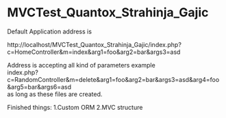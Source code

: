 # MVCTest_Quantox_Strahinja_Gajic

Default Application address is 

http://localhost/MVCTest_Quantox_Strahinja_Gajic/index.php?c=HomeController&m=index&arg1=foo&arg2=bar&args3=asd

Address is accepting all kind of parameters example </br> index.php?c=RandomController&m=delete&arg1=foo&arg2=bar&args3=asd&arg4=foo&arg5=bar&args6=asd</br> as long as these files are created.

Finished things:
1.Custom ORM
2.MVC structure
